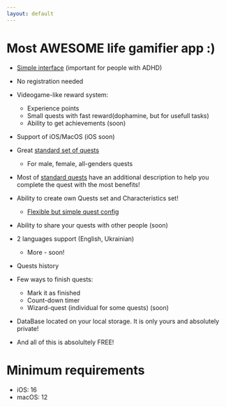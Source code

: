 ```yaml
---
layout: default
---
```


# Most **AWESOME** life gamifier app :)

- [Simple interface](./interface.html) (important for people with ADHD)

- No registration needed

- Videogame-like reward system:
  - Experience points
  - Small quests with fast reward(dophamine, but for usefull tasks)
  - Ability to get achievements (soon)
- Support of iOS/MacOS (iOS soon)

- Great [standard set of quests](./StandardQuests.html)
  - For male, female, all-genders quests

- Most of [standard quests](./StandardQuests.html) have an additional description to help you complete the quest with the most benefits!

- Ability to create own Quests set and Characteristics set!
  - [Flexible but simple quest config](./interface.html)

- Ability to share your quests with other people (soon)

- 2 languages support (English, Ukrainian)
  - More - soon!

- Quests history

- Few ways to finish quests:
  - Mark it as finished
  - Count-down timer
  - Wizard-quest (individual for some quests) (soon)

- DataBase located on your local storage. It is only yours and absolutely private!

- And all of this is absolultely FREE!



# Minimum requirements
- iOS: 16
- macOS: 12

